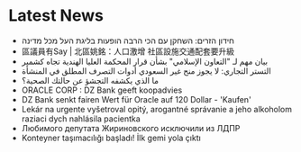 # Latest News
-  חידון הזרים: השחקן עם הכי הרבה הופעות בליגת העל מכל מדינה
-  區議員有Say | 北區姚銘：人口激增 社區設施交通配套要升級
-  بيان مهم لـ "التعاون الإسلامي" بشأن قرار المحكمة العليا الهندية تجاه كشمير
-  التستر التجاري: لا يجوز منح غير السعودي أدوات التصرف المطلق في المنشأة
-  ما الذي يكشفه التجشؤ عن حالتك الصحية؟
-  ORACLE CORP : DZ Bank geeft koopadvies
-  DZ Bank senkt fairen Wert für Oracle auf 120 Dollar - 'Kaufen'
-  Lekár na urgente vyšetroval opitý, arogantné správanie a jeho alkoholom raziaci dych nahlásila pacientka
-  Любимого депутата Жириновского исключили из ЛДПР
-  Konteyner taşımacılığı başladı! İlk gemi yola çıktı
